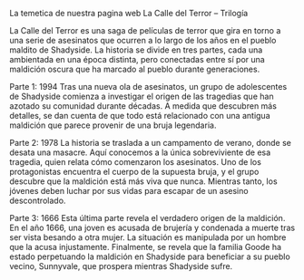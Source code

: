 La temetica de nuestra pagina web La Calle del Terror – Trilogía

La Calle del Terror es una saga de películas de terror que gira en torno a una serie de asesinatos que ocurren a lo largo de los años en el pueblo maldito de Shadyside. La historia se divide en tres partes, cada una ambientada en una época distinta, pero conectadas entre sí por una maldición oscura que ha marcado al pueblo durante generaciones.

Parte 1: 1994
Tras una nueva ola de asesinatos, un grupo de adolescentes de Shadyside comienza a investigar el origen de las tragedias que han azotado su comunidad durante décadas. A medida que descubren más detalles, se dan cuenta de que todo está relacionado con una antigua maldición que parece provenir de una bruja legendaria.

Parte 2: 1978
La historia se traslada a un campamento de verano, donde se desata una masacre. Aquí conocemos a la única sobreviviente de esa tragedia, quien relata cómo comenzaron los asesinatos. Uno de los protagonistas encuentra el cuerpo de la supuesta bruja, y el grupo descubre que la maldición está más viva que nunca. Mientras tanto, los jóvenes deben luchar por sus vidas para escapar de un asesino descontrolado.

Parte 3: 1666
Esta última parte revela el verdadero origen de la maldición. En el año 1666, una joven es acusada de brujería y condenada a muerte tras ser vista besando a otra mujer. La situación es manipulada por un hombre que la acusa injustamente. Finalmente, se revela que la familia Goode ha estado perpetuando la maldición en Shadyside para beneficiar a su pueblo vecino, Sunnyvale, que prospera mientras Shadyside sufre. 
